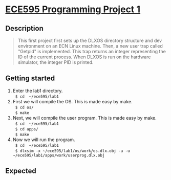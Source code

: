 # [ECE595 Programming Project 1](https://engineering.purdue.edu/~ece595/labs_2018/lab1.html)
## Description
> This first project first sets up the DLXOS directory structure and dev environment on an ECN Linux machine. Then, a new user trap called "Getpid" is implemented. This trap returns an integer representing the ID of the current process. When DLXOS is run on the hardware simulator, the integer PID is printed.

## Getting started
1. Enter the lab1 directory. <br/>
	``` $ cd  ~/ece595/lab1```
2. First we will compile the OS. This is made easy by make. <br/>
	``` $ cd os/```<br/>
	``` $ make```
3. Next, we will compile the user program. This is made easy by make.<br/>
	``` $ cd  ~/ece595/lab1```<br/>
	``` $ cd apps/```<br/>
	``` $ make```
4. Now we will run the program.<br/> 
	``` $ cd  ~/ece595/lab1```<br/>
	``` $ dlxsim -x ~/ece595/lab1/os/work/os.dlx.obj -a -u ~/ece595/lab1/apps/work/userprog.dlx.obj```

## Expected 
